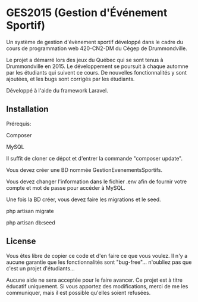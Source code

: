 GES2015 (Gestion d'Événement Sportif)
=====================================

Un système de gestion d'évènement sportif développé dans le cadre du cours de programmation web 420-CN2-DM du Cégep de Drummondville. 

Le projet a démarré lors des jeux du Québec qui se sont tenus à Drummondville en 2015. Le développement se poursuit à chaque automne par les étudiants qui suivent ce cours. De nouvelles fonctionnalités y sont ajoutées, et les bugs sont corrigés par les étudiants. 

Développé à l'aide du framework Laravel. 


Installation
------------

Prérequis:

Composer

MySQL


Il suffit de cloner ce dépot et d'entrer la commande "composer update". 

Vous devez créer une BD nommée GestionEvenementsSportifs. 

Vous devez changer l'information dans le fichier .env afin de fournir votre compte et mot de passe pour accéder à MySQL. 

Une fois la BD créer, vous devez faire les migrations et le seed. 

php artisan migrate

php artisan db:seed

License 
-------

Vous êtes libre de copier ce code et d'en faire ce que vous voulez. Il n'y a aucune garantie que les fonctionnalités sont "bug-free"... n'oubliez pas que c'est un projet d'étudiants... 

Aucune aide ne sera acceptée pour le faire avancer. Ce projet est à titre éducatif uniquement. Si vous apportez des modifications, merci de me les communiquer, mais il est possible qu'elles soient refusées. 

